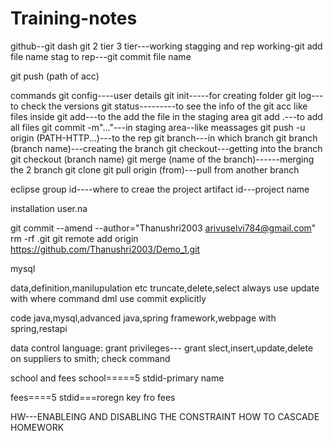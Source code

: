 # Training-notes
github--git dash
git
2 tier
3 tier---working stagging and rep
working-git add file name
stag to rep---git commit file name

git push (path of acc)


commands
git config----user details
git init-----for creating folder
git log---to check the versions
git status---------to see the info of the git acc like files inside
git add---to the add the file in the staging area
git add .---to add all files
git commit -m"..."---in staging area--like meassages
git push -u origin (PATH-HTTP...)---to the rep
git branch---in which branch
git branch (branch name)---creating the branch
git checkout---getting into the branch
git checkout (branch name)
git merge (name of the branch)------merging the 2 branch
git clone
git pull origin (from)---pull from another branch



eclipse
group id----where to creae the project
artifact id---project name


installation  user.na

git commit --amend --author="Thanushri2003 <arivuselvi784@gmail.com>"
rm -rf .git
git remote add origin https://github.com/Thanushri2003/Demo_1.git



mysql

data,definition,manilupulation etc
truncate,delete,select
always use update with where command
dml use commit explicitly

code java,mysql,advanced java,spring framework,webpage with spring,restapi


data control language:
grant privileges---
grant slect,insert,update,delete on suppliers to smith;
check command


school and fees
school=====5
stdid-primary
name



fees====5
stdid===roregn key fro fees


HW---ENABLEING AND DISABLING THE CONSTRAINT
HOW TO CASCADE HOMEWORK
